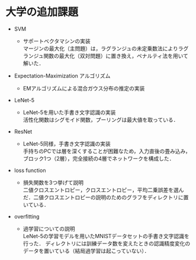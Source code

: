 # 大学の追加課題
- SVM
	- サポートベクタマシンの実装  
	マージンの最大化（主問題）は，ラグランジュの未定乗数法によりラグランジュ関数の最大化（双対問題）に置き換え，ペナルティ法を用いて解いた．  

- Expectation-Maximization アルゴリズム
	- EMアルゴリズムによる混合ガウス分布の推定の実装  

- LeNet-5
  - LeNet-5を用いた手書き文字認識の実装  
  活性化関数はシグモイド関数，プーリングは最大値を取っている．

- ResNet
  - LeNet-5同様，手書き文字認識の実装  
  手持ちのPCでは層を深くすることが困難なため，入力直後の畳み込み，ブロック1つ（2層），完全接続の4層でネットワークを構成した．

- loss function
  - 損失関数を3つ挙げて説明  
  二値クロスエントロピー，クロスエントロピー，平均二乗誤差を選んだ．二値クロスエントロピーの説明のためのグラフをディレクトリに置いている．

- overfitting
  - 過学習についての説明  
  LeNet-5の学習モデルを用いたMNISTデータセットの手書き文字認識を行った．
  ディレクトリには訓練データ数を変えたときの認識精度変化のデータを置いている（結局過学習は起こっていない）．


